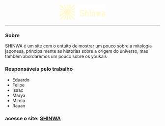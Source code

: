 <div align="center">
<img src="docs/LOGO.svg" width="150px"/>
</div>

---

### Sobre

SHINWA é um site com o entuito de mostrar um pouco sobre a mitologia japonesa, principalmente as histórias sobre a origem do universo, mas também abordaremos um pouco sobre os yôukais

### Responsáveis pelo trabalho
- Eduardo 
- Felipe
- Isaac
- Marya
- Mirela
- Rauan


### acesse o site: [SHINWA ](https://felipe-takayuki.github.io/SHINWA/)
